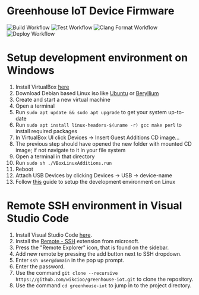 # Greenhouse IoT Device Firmware

![Build Workflow](https://github.com/wikcioo/greenhouse-iot/actions/workflows/build.yml/badge.svg)
![Test Workflow](https://github.com/wikcioo/greenhouse-iot/actions/workflows/test.yml/badge.svg) 
![Clang Format Workflow](https://github.com/wikcioo/greenhouse-iot/actions/workflows/clang-format-check.yml/badge.svg)
![Deploy Workflow](https://github.com/wikcioo/greenhouse-iot/actions/workflows/deploy.yml/badge.svg)

# Setup development environment on Windows
1. Install VirtualBox [here](https://www.virtualbox.org/wiki/Downloads)
2. Download Debian based Linux iso like [Ubuntu](https://ubuntu.com/download) or [Beryllium](https://www.bunsenlabs.org/installation.html)
3. Create and start a new virtual machine
4. Open a terminal
5. Run `sudo apt update && sudo apt upgrade` to get your system up-to-date
6. Run `sudo apt install linux-headers-$(uname -r) gcc make perl` to install required packages
7. In VirtualBox UI click Devices -> Insert Guest Additions CD image...
8. The previous step should have opened the new folder with mounted CD image; if not navigate to it in your file system
9. Open a terminal in that directory
10. Run `sudo sh ./VBoxLinuxAdditions.run`
11. Reboot
12. Attach USB Devices by clicking Devices -> USB -> device-name
13. Follow [this](#) guide to setup the development environment on Linux

# Remote SSH environment in Visual Studio Code

1. Install Visual Studio Code [here](https://code.visualstudio.com/download).
2. Install the [Remote - SSH](https://marketplace.visualstudio.com/items?itemName=ms-vscode-remote.remote-ssh) extension from microsoft.
3. Press the "Remote Explorer" icon, that is found on the sidebar.
4. Add new remote by pressing the add button next to SSH dropdown.
5. Enter `ssh user@domain` in the pop up prompt.
6. Enter the password.
7. Use the command `git clone --recursive https://github.com/wikcioo/greenhouse-iot.git` to clone the repository.
8. Use the command `cd greenhouse-iot` to jump in to the project directory.